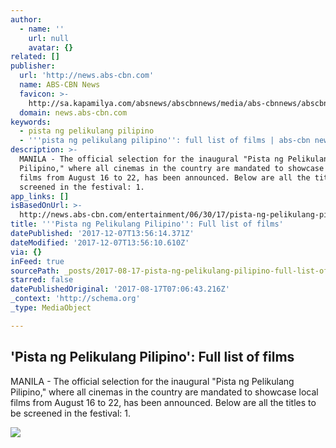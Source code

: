 ```yaml
---
author:
  - name: ''
    url: null
    avatar: {}
related: []
publisher:
  url: 'http://news.abs-cbn.com'
  name: ABS-CBN News
  favicon: >-
    http://sa.kapamilya.com/absnews/abscbnnews/media/abs-cbnnews/abscbnmaster/newsfavicon.png
  domain: news.abs-cbn.com
keywords:
  - pista ng pelikulang pilipino
  - '''pista ng pelikulang pilipino'': full list of films | abs-cbn news'
description: >-
  MANILA - The official selection for the inaugural "Pista ng Pelikulang
  Pilipino," where all cinemas in the country are mandated to showcase local
  films from August 16 to 22, has been announced. Below are all the titles to be
  screened in the festival: 1.
app_links: []
isBasedOnUrl: >-
  http://news.abs-cbn.com/entertainment/06/30/17/pista-ng-pelikulang-pilipino-full-list-of-films
title: '''Pista ng Pelikulang Pilipino'': Full list of films'
datePublished: '2017-12-07T13:56:14.371Z'
dateModified: '2017-12-07T13:56:10.610Z'
via: {}
inFeed: true
sourcePath: _posts/2017-08-17-pista-ng-pelikulang-pilipino-full-list-of-films.md
starred: false
datePublishedOriginal: '2017-08-17T07:06:43.216Z'
_context: 'http://schema.org'
_type: MediaObject

---
```

<article style=""><h1>'Pista ng Pelikulang Pilipino': Full list of films</h1><p>MANILA - The official selection for the inaugural "Pista ng Pelikulang Pilipino," where all cinemas in the country are mandated to showcase local films from August 16 to 22, has been announced. Below are all the titles to be screened in the festival: 1.</p><img src="http://sa.kapamilya.com/absnews/abscbnnews/media/2017/entertainment/06/30/cine3.jpg" /></article>